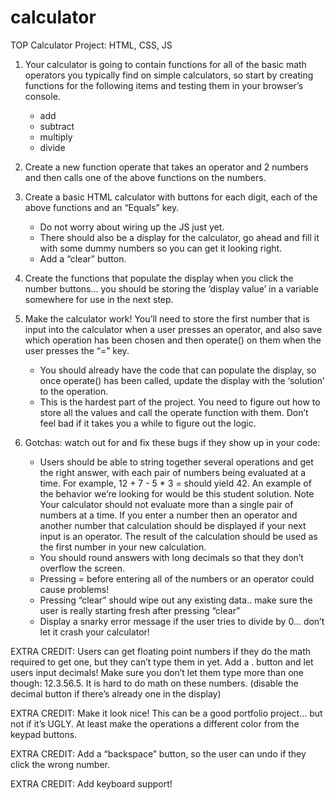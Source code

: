 # calculator
TOP Calculator Project: HTML, CSS, JS


1. Your calculator is going to contain functions for all of the basic math operators you typically find on simple calculators, so start by creating functions for the following items and testing them in your browser’s console.
    - add
    - subtract
    - multiply
    - divide

2. Create a new function operate that takes an operator and 2 numbers and then calls one of the above functions on the numbers.

3. Create a basic HTML calculator with buttons for each digit, each of the above functions and an “Equals” key.
    - Do not worry about wiring up the JS just yet.
    - There should also be a display for the calculator, go ahead and fill it with some dummy numbers so you can get it looking right.
    - Add a “clear” button.

4. Create the functions that populate the display when you click the number buttons… you should be storing the ‘display value’ in a variable somewhere for use in the next step.

5. Make the calculator work! You’ll need to store the first number that is input into the calculator when a user presses an operator, and also save which operation has been chosen and then operate() on them when the user presses the “=” key.
    - You should already have the code that can populate the display, so once operate() has been called, update the display with the ‘solution’ to the operation.
    - This is the hardest part of the project. You need to figure out how to store all the values and call the operate function with them. Don’t feel bad if it takes you a while to figure out the logic.

6. Gotchas: watch out for and fix these bugs if they show up in your code:
    - Users should be able to string together several operations and get the right answer, with each pair of numbers being evaluated at a time. For example, 12 + 7 - 5 * 3 = should yield 42. An example of the behavior we’re looking for would be this student solution. Note Your calculator should not evaluate more than a single pair of numbers at a time. If you enter a number then an operator and another number that calculation should be displayed if your next input is an operator. The result of the calculation should be used as the first number in your new calculation.
    - You should round answers with long decimals so that they don’t overflow the screen.
    - Pressing = before entering all of the numbers or an operator could cause problems!
    - Pressing “clear” should wipe out any existing data.. make sure the user is really starting fresh after pressing “clear”
    - Display a snarky error message if the user tries to divide by 0… don’t let it crash your calculator!

EXTRA CREDIT: Users can get floating point numbers if they do the math required to get one, but they can’t type them in yet. Add a . button and let users input decimals! Make sure you don’t let them type more than one though: 12.3.56.5. It is hard to do math on these numbers. (disable the decimal button if there’s already one in the display)

EXTRA CREDIT: Make it look nice! This can be a good portfolio project… but not if it’s UGLY. At least make the operations a different color from the keypad buttons.

EXTRA CREDIT: Add a “backspace” button, so the user can undo if they click the wrong number.

EXTRA CREDIT: Add keyboard support!
